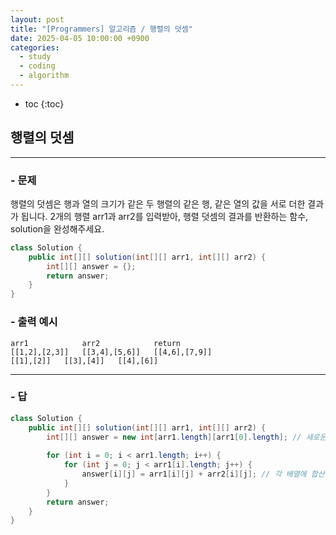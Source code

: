 ```yaml
---
layout: post
title: "[Programmers] 알고리즘 / 행렬의 덧셈"
date: 2025-04-05 10:00:00 +0900
categories: 
  - study
  - coding
  - algorithm
---
```


* toc
{:toc}

## 행렬의 덧셈

---

### - 문제

행렬의 덧셈은 행과 열의 크기가 같은 두 행렬의 같은 행, 같은 열의 값을 서로 더한 결과가 됩니다. 2개의 행렬 arr1과 arr2를 입력받아, 행렬 덧셈의 결과를 반환하는 함수, solution을 완성해주세요.

```java
class Solution {
    public int[][] solution(int[][] arr1, int[][] arr2) {
        int[][] answer = {};
        return answer;
    }
}
```

### - 출력 예시

```
arr1	        arr2	        return
[[1,2],[2,3]]	[[3,4],[5,6]]	[[4,6],[7,9]]
[[1],[2]]	[[3],[4]]	[[4],[6]]
```

<!-- >  -->

---

### - 답

```java
class Solution {
    public int[][] solution(int[][] arr1, int[][] arr2) {
        int[][] answer = new int[arr1.length][arr1[0].length]; // 새로운 배열
        
        for (int i = 0; i < arr1.length; i++) {
            for (int j = 0; j < arr1[i].length; j++) {
                answer[i][j] = arr1[i][j] + arr2[i][j]; // 각 배열에 합산을 더해서 넣어줌
            }
        }
        return answer;
    }
}
```

<!--  -->
